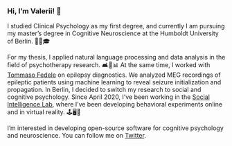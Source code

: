 ### Hi, I’m Valerii! 👋

I studied Clinical Psychology as my first degree, and currently I am pursuing my master’s degree in Cognitive Neuroscience at the Humboldt University of Berlin. 🥰🧠🎓

For my thesis, I applied natural language processing and data analysis in the field of psychotherapy research. 🛋💬📊 At the same time, I worked with [Tommaso Fedele](https://github.com/tommytommy81) on epilepsy diagnostics. We analyzed MEG recordings of epileptic patients using machine learning to reveal seizure initialization and propagation. In Berlin, I decided to switch my research to social and cognitive psychology. Since April 2020, I’ve been working in the [Social Intelligence Lab](https://social-intelligence-group.github.io/), where I’ve been developing behavioral experiments online and in virtual reality. 🕹🖥🔮

I’m interested in developing open-source software for cognitive psychology and neuroscience. You can follow me on [Twitter](https://twitter.com/ValeriiChirkov).

<!--- !![Anurag's GitHub stats](https://github-readme-stats.vercel.app/api?username=vagechirkov&theme=default&count_private=true&hide=stars,contribs&show_icons=true)--->

<!--- ![Anurag's GitHub stats](https://github-readme-stats.vercel.app/api?username=vagechirkov&theme=default&count_private=true) --->
